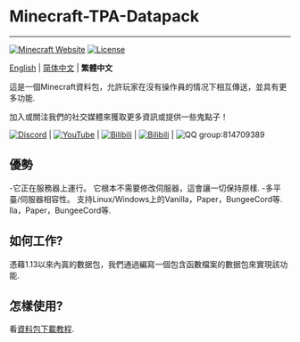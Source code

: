 # Minecraft-TPA-Datapack
--------
[![Minecraft Website](https://img.shields.io/badge/Minecraft-green)](https://www.minecraft.net/)
[![License](https://img.shields.io/github/license/MCDReforged/MCDReforged.svg)](https://github.com/Xiao-tu233/Minecraft-TPA-Datapack/edit/main/LICENSE)


[English](https://github.com/Xiao-tu233/Minecraft-TPA-Datapack/edit/main/README.md) | [简体中文](https://github.com/Xiao-tu233/Minecraft-TPA-Datapack/edit/main/README_zhcn.md) | **繁體中文**

這是一個Minecraft資料包，允許玩家在沒有操作員的情况下相互傳送，並具有更多功能.

加入或關注我們的社交媒體來獲取更多資訊或提供一些鬼點子！

[![Discord](https://img.shields.io/badge/Discord-blue)](https://discord.gg/QgkpxsFahw) | [![YouTube]( https://img.shields.io/badge/YouTube-red)](https://www.youtube.com/channel/UCMOgi9XLPgVjLJRV6-YqQmg) | [![Bilibili](https://img.shields.io/badge/Bilibili-aqua)](https://www.bilibili.com/space/433412367) | [![Bilibili](https://img.shields.io/badge/Bilibili-_space-aqua)](https://www.bilibili.com/space/433412367) | ![QQ group](https://img.shields.io/badge/QQ-_%E7%BE%A4-white):814709389

## 優勢

-它正在服務器上運行。 它根本不需要修改伺服器，這會讓一切保持原樣.
-多平臺/伺服器相容性。 支持Linux/Windows上的Vanilla，Paper，BungeeCord等. lla，Paper，BungeeCord等.

## 如何工作? 

憑藉1.13以來內寘的數据包，我們通過編寫一個包含函數檔案的數据包來實現該功能.

## 怎樣使用? 

看[資料包下載教程](https://zh.minecraft.wiki/w/Tutorial:%E5%AE%89%E8%A3%85%E6%95%B0%E6%8D%AE%E5%8C%85).
